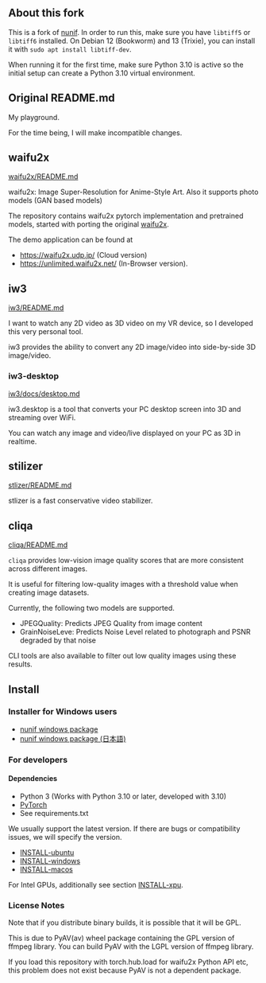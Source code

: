 ## About this fork

This is a fork of [nunif](https://github.com/nagadomi/nunif). In order to run this, make sure you have `libtiff5` or `libtiff6` installed. On Debian 12 (Bookworm) and 13 (Trixie), you can install it with `sudo apt install libtiff-dev`.

When running it for the first time, make sure Python 3.10 is active so the initial setup can create a Python 3.10 virtual environment.

## Original README.md

My playground.

For the time being, I will make incompatible changes.

## waifu2x

[waifu2x/README.md](./waifu2x/README.md)

waifu2x: Image Super-Resolution for Anime-Style Art. Also it supports photo models (GAN based models)

The repository contains waifu2x pytorch implementation and pretrained models, started with porting the original [waifu2x](https://github.com/nagadomi/waifu2x).

The demo application can be found at
- https://waifu2x.udp.jp/ (Cloud version)
- https://unlimited.waifu2x.net/ (In-Browser version).

## iw3

[iw3/README.md](./iw3/README.md)

I want to watch any 2D video as 3D video on my VR device, so I developed this very personal tool.

iw3 provides the ability to convert any 2D image/video into side-by-side 3D image/video.

### iw3-desktop

[iw3/docs/desktop.md](./iw3/docs/desktop.md)

iw3.desktop is a tool that converts your PC desktop screen into 3D and streaming over WiFi.

You can watch any image and video/live displayed on your PC as 3D in realtime.

## stilizer

[stlizer/README.md](./stlizer/README.md)

stlizer is a fast conservative video stabilizer.

## cliqa

[cliqa/README.md](./cliqa/README.md)

`cliqa` provides low-vision image quality scores that are more consistent across different images.

It is useful for filtering low-quality images with a threshold value when creating image datasets.

Currently, the following two models are supported.

- JPEGQuality: Predicts JPEG Quality from image content
- GrainNoiseLeve: Predicts Noise Level related to photograph and PSNR degraded by that noise

CLI tools are also available to filter out low quality images using these results.

## Install

### Installer for Windows users

- [nunif windows package](windows_package/docs/README.md)
- [nunif windows package (日本語)](windows_package/docs/README_ja.md)

### For developers

#### Dependencies

- Python 3 (Works with Python 3.10 or later, developed with 3.10)
- [PyTorch](https://pytorch.org/get-started/locally/)
- See requirements.txt

We usually support the latest version. If there are bugs or compatibility issues, we will specify the version.

- [INSTALL-ubuntu](INSTALL-ubuntu.md)
- [INSTALL-windows](INSTALL-windows.md)
- [INSTALL-macos](INSTALL-macos.md)

For Intel GPUs, additionally see section [INSTALL-xpu](INSTALL-xpu.md).

### License Notes

Note that if you distribute binary builds, it is possible that it will be GPL.

This is due to PyAV(av) wheel package containing the GPL version of ffmpeg library.
You can build PyAV with the LGPL version of ffmpeg library.

If you load this repository with torch.hub.load for waifu2x Python API etc, this problem does not exist because PyAV is not a dependent package.
